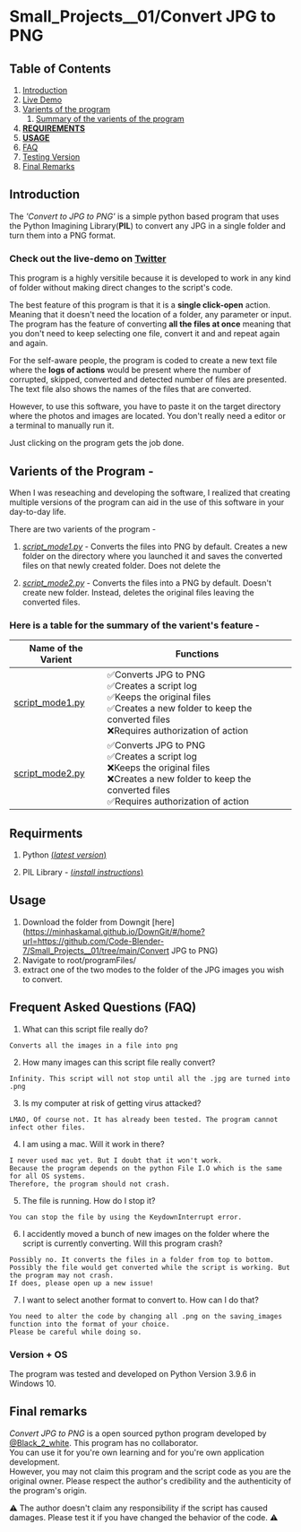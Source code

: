 # Small_Projects__01/Convert JPG to PNG

## Table of Contents

1. [Introduction](file:///C:/Users/Ahnaf/appdata/local/temp/13.html#introduction)
2. [Live Demo](file:///C:/Users/Ahnaf/appdata/local/temp/13.html#check-out-the-live-demo-on-twitter)
3. [Varients of the program](file:///C:/Users/Ahnaf/appdata/local/temp/13.html#varients-of-the-program--)
	1. [Summary of the varients of the program](file:///C:/Users/Ahnaf/appdata/local/temp/13.html#varients-of-the-program--)
4. [**REQUIREMENTS**](file:///C:/Users/Ahnaf/appdata/local/temp/13.html#requirments)
5. [**USAGE**](file:///C:/Users/Ahnaf/appdata/local/temp/13.html#usage)
6. [FAQ](file:///C:/Users/Ahnaf/appdata/local/temp/13.html#frequent-asked-questions-faq)
6. [Testing Version](file:///C:/Users/Ahnaf/appdata/local/temp/13.html#version--os)
7. [Final Remarks](file:///C:/Users/Ahnaf/appdata/local/temp/13.html#final-remarks)

## Introduction

The *'Convert to JPG to PNG'* is a simple python based program that uses the Python Imagining Library(**PIL**) to convert any JPG in a single folder and turn them into a PNG format. 

### Check out the live-demo on [Twitter](https://twitter.com/Black_2_white/status/1458048576307617794)

This program is a highly versitile because it is developed to work in any kind of folder without making direct changes to the script's code.

The best feature of this program is that it is a **single click-open** action. Meaning that it doesn't need the location of a folder, any parameter or input. The program has the feature of converting **all the files at once** meaning that you don't need to keep selecting one file, convert it and and repeat again and again.

For the self-aware people, the program is coded to create a new text file where the **logs of actions** would be present where the number of corrupted, skipped, converted and detected number of files are presented. The text file also shows the names of the files that are converted.

However, to use this software, you have to paste it on the target directory where the photos and images are located. You don't really need a editor or a terminal to manually run it. 

Just clicking on the program gets the job done.



## Varients of the Program -
When I was reseaching and developing the software, I realized that creating multiple versions of the program can aid in the use of this software in your day-to-day life. 

There are two varients of the program - 

1. <u>*script_mode1.py*</u> - Converts the files into PNG by default. Creates a new folder on the 	directory where you launched it and saves the converted files on that newly created folder. Does not delete the 

2. <u>*script_mode2.py*</u> - Converts the files into a PNG by default. Doesn't create new folder. Instead, deletes the original files leaving the converted files.




### Here is a table for the summary of the varient's feature -



| Name of the Varient        | Functions                 | 
| -------------------------- | ------------------------  |
| [script_mode1.py](https://github.com/Code-Blender-7/Small_Projects__01/blob/main/Convert%20JPG%20to%20PNG/program%20files/script_mode1.py)            | ✅Converts JPG to PNG</br>✅Creates a script log</br>✅Keeps the original files</br>✅Creates a new folder to keep the converted files</br>❌Requires authorization of action |
| [script_mode2.py](https://github.com/Code-Blender-7/Small_Projects__01/blob/main/Convert%20JPG%20to%20PNG/program%20files/script_mode2.py)           | ✅Converts JPG to PNG</br>✅Creates a script log</br>❌Keeps the original files</br>❌Creates a new folder to keep the converted files</br>✅Requires authorization of action |


## Requirments

1. Python [(*latest version*)](https://www.python.org/)

2. PIL Library - [(*install instructions*)](https://blog.finxter.com/python-install-pil/)


## Usage

1. Download the folder from Downgit [here](https://minhaskamal.github.io/DownGit/#/home?url=https://github.com/Code-Blender-7/Small_Projects__01/tree/main/Convert JPG to PNG) <br>
2. Navigate to root/programFiles/ <br>
3. extract one of the two modes to the folder of the JPG images you wish to convert. <br>



## Frequent Asked Questions (FAQ)

1. What can this script file really do?
```
Converts all the images in a file into png
```
2. How many images can this script file really convert?
```
Infinity. This script will not stop until all the .jpg are turned into .png
```
3. Is my computer at risk of getting virus attacked?
```
LMAO, Of course not. It has already been tested. The program cannot infect other files.
```
4. I am using a mac. Will it work in there?
```
I never used mac yet. But I doubt that it won't work. 
Because the program depends on the python File I.O which is the same for all OS systems.
Therefore, the program should not crash.
```
5. The file is running. How do I stop it?
```
You can stop the file by using the KeydownInterrupt error.
```
6. I accidently moved a bunch of new images on the folder where the script is currently converting. Will this program crash?
```
Possibly no. It converts the files in a folder from top to bottom. 
Possibly the file would get converted while the script is working. But the program may not crash. 
If does, please open up a new issue!
```
7. I want to select another format to convert to. How can I do that?
```
You need to alter the code by changing all .png on the saving_images function into the format of your choice. 
Please be careful while doing so.
```


### Version + OS

The program was tested and developed on Python Version 3.9.6 in Windows 10.



## Final remarks

*Convert JPG to PNG* is a open sourced python program developed by [@Black_2_white](https://twitter.com/Black_2_white). This program has no collaborator. </br>
You can use it for you're own learning and for you're own application development. </br>
However, you may not claim this program and the script code as you are the original owner. Please respect the author's credibility and the authenticity of the program's origin. </br>


⚠ The author doesn't claim any responsibility if the script has caused damages. Please test it if you have changed the behavior of the code. ⚠

